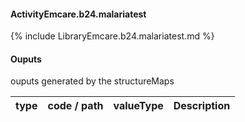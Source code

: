 #### ActivityEmcare.b24.malariatest

{% include LibraryEmcare.b24.malariatest.md %}
#### Ouputs

ouputs generated by the structureMaps

| type | code / path | valueType | Description |
|---|---|---|---|

